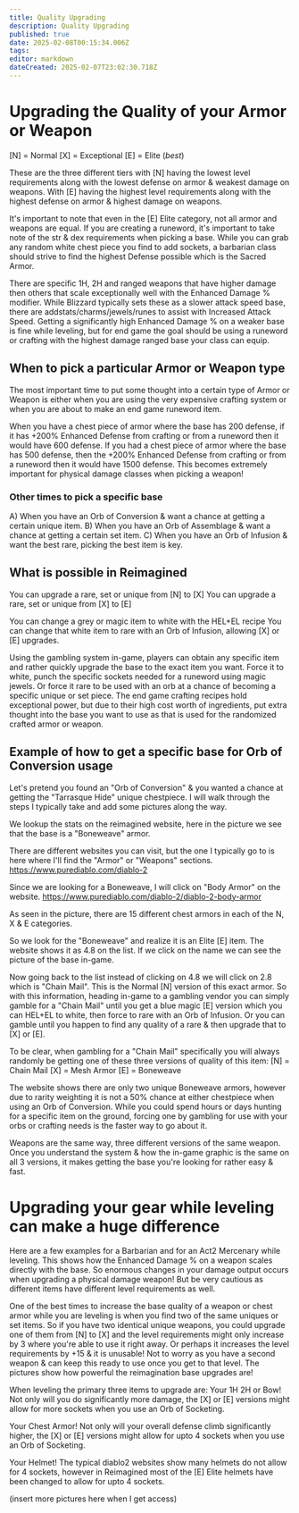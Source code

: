 ```yaml
---
title: Quality Upgrading
description: Quality Upgrading
published: true
date: 2025-02-08T00:15:34.006Z
tags: 
editor: markdown
dateCreated: 2025-02-07T23:02:30.718Z
---
```


# Upgrading the Quality of your Armor or Weapon	
[N] = Normal
[X] = Exceptional
[E] = Elite (*best*)

These are the three different tiers with [N] having the lowest level requirements along with the lowest defense on armor & weakest damage on weapons.  With [E] having the highest level requirements along with the highest defense on armor & highest damage on weapons.

It's important to note that even in the [E] Elite category, not all armor and weapons are equal.  If you are creating a runeword, it's important to take note of the str & dex requirements when picking a base.  While you can grab any random white chest piece you find to add sockets, a barbarian class should strive to find the highest Defense possible which is the Sacred Armor.

There are specific 1H, 2H and ranged weapons that have higher damage then others that scale exceptionally well with the Enhanced Damage % modifier.  While Blizzard typically sets these as a slower attack speed base, there are addstats/charms/jewels/runes to assist with Increased Attack Speed.  Getting a significantly high Enhanced Damage % on a weaker base is fine while leveling, but for end game the goal should be using a runeword or crafting with the highest damage ranged base your class can equip.

## When to pick a particular Armor or Weapon type
The most important time to put some thought into a certain type of Armor or Weapon is either when you are using the very expensive crafting system or when you are about to make an end game runeword item.

When you have a chest piece of armor where the base has 200 defense, if it has +200% Enhanced Defense from crafting or from a runeword then it would have 600 defense.  If you had a chest piece of armor where the base has 500 defense, then the +200% Enhanced Defense from crafting or from a runeword then it would have 1500 defense.  This becomes extremely important for physical damage classes when picking a weapon!

### Other times to pick a specific base
A) When you have an Orb of Conversion & want a chance at getting a certain unique item.
B) When you have an Orb of Assemblage & want a chance at getting a certain set item.
C) When you have an Orb of Infusion & want the best rare, picking the best item is key.

## What is possible in Reimagined
You can upgrade a rare, set or unique from [N] to [X]
You can upgrade a rare, set or unique from [X] to [E]

You can change a grey or magic item to white with the HEL+EL recipe
You can change that white item to rare with an Orb of Infusion, allowing [X] or [E] upgrades.

Using the gambling system in-game, players can obtain any specific item and rather quickly upgrade the base to the exact item you want.  Force it to white, punch the specific sockets needed for a runeword using magic jewels.  Or force it rare to be used with an orb at a chance of becoming a specific unique or set piece.  The end game crafting recipes hold exceptional power, but due to their high cost worth of ingredients, put extra thought into the base you want to use as that is used for the randomized crafted armor or weapon.

## Example of how to get a specific base for Orb of Conversion usage
Let's pretend you found an "Orb of Conversion" & you wanted a chance at getting the "Tarrasque Hide" unique chestpiece.  I will walk through the steps I typically take and add some pictures along the way.

We lookup the stats on the reimagined website, here in the picture we see that the base is a "Boneweave" armor.  

There are different websites you can visit, but the one I typically go to is here where I'll find the "Armor" or "Weapons" sections. https://www.purediablo.com/diablo-2

Since we are looking for a Boneweave, I will click on "Body Armor" on the website.
https://www.purediablo.com/diablo-2/diablo-2-body-armor

As seen in the picture, there are 15 different chest armors in each of the N, X & E categories.

So we look for the "Boneweave" and realize it is an Elite [E] item.  The website shows it as 4.8 on the list.  If we click on the name we can see the picture of the base in-game.

Now going back to the list instead of clicking on 4.8 we will click on 2.8 which is "Chain Mail".  This is the Normal [N] version of this exact armor.  So with this information, heading in-game to a gambling vendor you can simply gamble for a "Chain Mail" until you get a blue magic [E] version which you can HEL+EL to white, then force to rare with an Orb of Infusion.  Or you can gamble until you happen to find  any quality of a rare & then upgrade that to [X] or [E].

To be clear, when gambling for a "Chain Mail" specifically you will always randomly be getting one of these three versions of quality of this item:
[N] = Chain Mail
[X] = Mesh Armor
[E] = Boneweave

The website shows there are only two unique Boneweave armors, however due to rarity weighting it is not a 50% chance at either chestpiece when using an Orb of Conversion.  While you could spend hours or days hunting for a specific item on the ground, forcing one by gambling for use with your orbs or crafting needs is the faster way to go about it.

Weapons are the same way, three different versions of the same weapon.  Once you understand the system & how the in-game graphic is the same on all 3 versions, it makes getting the base you're looking for rather easy & fast.

# Upgrading your gear while leveling can make a huge difference
Here are a few examples for a Barbarian and for an Act2 Mercenary while leveling.  This shows how the Enhanced Damage % on a weapon scales directly with the base.  So enormous changes in your damage output occurs when upgrading a physical damage weapon!  But be very cautious as different items have different level requirements as well.

One of the best times to increase the base quality of a weapon or chest armor while you are leveling is when you find two of the same uniques or set items.  So if you have two identical unique weapons, you could upgrade one of them from [N] to [X] and the level requirements might only increase by 3  where you're able to use it right away.  Or perhaps it increases the level requirements by +15 & it is unusable!  Not to worry as you have a second weapon & can keep this ready to use once you get to that level.  The pictures show how powerful the reimagination base upgrades are!

When leveling the primary three items to upgrade are:
Your 1H 2H or Bow!  Not only will you do significantly more damage, the [X] or [E] versions might allow for more sockets when you use an Orb of Socketing.

Your Chest Armor!  Not only will your overall defense climb significantly higher, the [X] or [E] versions might allow for upto 4 sockets when you use an Orb of Socketing.

Your Helmet!  The typical diablo2 websites show many helmets do not allow for 4 sockets, however in Reimagined most of the [E] Elite helmets have been changed to allow for upto 4 sockets.

(insert more pictures here when I get access)
